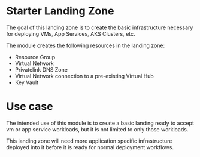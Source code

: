 # Starter Landing Zone

The goal of this landing zone is to create the basic infrastructure necessary
for deploying VMs, App Services, AKS Clusters, etc.

The module creates the following resources in the landing zone:

- Resource Group
- Virtual Network
- Privatelink DNS Zone
- Virtual Network connection to a pre-existing Virtual Hub
- Key Vault

# Use case

The intended use of this module is to create a basic landing ready to accept
vm or app service workloads, but it is not limited to only those workloads.

This landing zone will need more application specific infrastructure deployed
into it before it is ready for normal deployment workflows.
